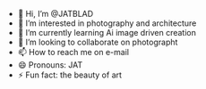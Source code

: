 - 👋 Hi, I’m @JATBLAD
- 👀 I’m interested in photography and architecture
- 🌱 I’m currently learning Ai image driven creation
- 💞️ I’m looking to collaborate on photographt
- 📫 How to reach me on e-mail
- 😄 Pronouns: JAT
- ⚡ Fun fact: the beauty of art

<!---
JATBLAD/JATBLAD is a ✨ special ✨ repository because its `README.md` (this file) appears on your GitHub profile.
You can click the Preview link to take a look at your changes.
--->
